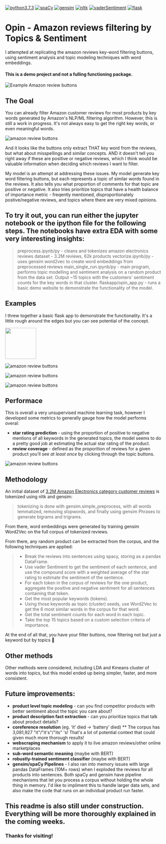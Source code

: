 [![python3.7.3](https://img.shields.io/badge/python-3.7.3-orange)](https://spacy.io)
[![spaCy](https://img.shields.io/badge/-spaCy-blue)](https://spacy.io)
[![gensim](https://img.shields.io/badge/gensim-Word2Vec-blue)](https://radimrehurek.com/gensim/)
[![nltk](https://img.shields.io/badge/-nltk-orange)](https://www.nltk.org)
[![vaderSentiment](https://img.shields.io/badge/-vaderSentiment-24292E)](https://github.com/cjhutto/vaderSentiment)
[![flask](https://img.shields.io/badge/-flask-363B3D)](https://palletsprojects.com/p/flask/)

# Opin - Amazon reviews filtering by Topics & Sentiment

I attempted at replicating the amazon reviews key-word filtering buttons, using sentiment analysis and topic modeling techniques with word embeddings.

#### This is a demo project and not a fulling functioning package.

![Example Amazon review buttons](https://github.com/andrewm-bose/Opin-ReviewsAnalysis/blob/master/flaskapp/imgs/Bose_Home_Speaker_500_Black_1.jpg)

## The Goal

You can already filter Amazon customer reviews for most products by key words generated by Amazon's NLP/ML filtering algorithm. However, this is still a work in progress. It's not always easy to get the right key words, or even meaningful words.

![amazon review buttons](https://github.com/andrewm-bose/Opin-ReviewsAnalysis/blob/master/readme_imgs/Screen%20Shot%202019-08-19%20at%204.13.40%20PM%20copy.png)
  
And it looks like the buttons only extract THAT key word from the reviews, but what about misspellings and similar concepts. AND it doesn't tell you right away if these are positive or negative reviews, which I think would be valuable information when deciding which reviews I want to filter.

My model is an attempt at addressing these issues. My model generate key word filtering buttons, but each represents a topic of similar words found in the reviews. It also tells you what proportion of comments for that topic are positive or negative. It also tries prioritize topics that have a health balance of importance metric - freqently mentioned, disproportionately postive/negative reviews, and topics where there are very mixed opinions.


## To try it out, you can run either the jupyter notebook or the ipython file for the following steps. The notebooks have extra EDA with some very interesting insights:
> preprocess.ipynb/py - cleans and tokenizes amazon electronics reviews dataset - 3.2M reviews, 62k products
> vectorize.ipynb/py - uses gensim word2vec to create word embeddings from preprocessed reviews
> main_single_run.ipynb/py - main program, performs topic modelling and sentiment analysis on a random product from the data set. Output ~15 topics with the customers' sentiment counts for the key words in that cluster.
> flaskapp/opin_app.py - runs a basic demo website to demonstrate the functionality of the model.


## Examples

I threw together a basic flask app to demonstrate the functionality. It's a little rough around the edges but you can see potential of the concept.

<img align="center" width="100" height="100" src="https://github.com/andrewm-bose/Opin-ReviewsAnalysis/blob/master/readme_imgs/Screen%20Shot%202019-08-19%20at%204.12.17%20PM.png">

![amazon review buttons](https://github.com/andrewm-bose/Opin-ReviewsAnalysis/blob/master/readme_imgs/Screen%20Shot%202019-08-19%20at%204.12.33%20PM.png)

![amazon review buttons](https://github.com/andrewm-bose/Opin-ReviewsAnalysis/blob/master/readme_imgs/Screen%20Shot%202019-08-19%20at%204.12.54%20PM.png)

![amazon review buttons](https://github.com/andrewm-bose/Opin-ReviewsAnalysis/blob/master/readme_imgs/Screen%20Shot%202019-08-19%20at%204.11.18%20PM.png)

## Performace

This is overall a very unsupervised machine learning task, however I developed some metrics to generally gauge how the model performs overal:
* **star rating prediction** - using the proportion of positive to negative mentions of all keywords in the generated topics, the model seems to do a pretty good job at estimating the actual star rating of the product.
* **review coverage** - defined as the proporition of reviews for a given product you'll see *at least once* by clicking through the topic buttons.

![amazon review buttons](https://github.com/andrewm-bose/Opin-ReviewsAnalysis/blob/master/readme_imgs/Screen%20Shot%202019-08-19%20at%204.10.21%20PM.png)


## Methodology
An initial dataset of <a href="https://s3.amazonaws.com/amazon-reviews-pds/readme.html"> 3.2M Amazon Electronics category customer reviews</a> is tokenized using nltk and gensim: 
>tokenizing is done with gensim.simple_preprocess, with all words lemmatized, removing stopwords, and finally using gensim Phrases to generate bigrams and trigrams.

From there, word embeddings were generated by training gensim Word2Vec on the full corpus of tokenized reviews.

From there, any random product can be extracted from the corpus, and the following techniques are applied:
>* Break the reviews into sentences using spacy, storing as a pandas DataFrame.
>* Use vader Sentiment to get the sentiment of each sentence, and use the compound score with a weighted average of the star rating to estimate the sentiment of the sentence.
>* For each token in the corpus of reviews for the one product, aggregate the positive and negative sentiment for all sentences containing that token.
>* Get the most popular keywords (tokens).
>* Using those keywords as topic (cluster) seeds, use Word2Vec to get the 6 most similar words in the corpus for that word.
>* Get the total sentiment counts for each word in each topic.
>* Take the top 15 topics based on a custom selection criteria of importance.

At the end of all that, you have your filter buttons, now filtering not but just a keyword but by topics :tada:

## Other methods
Other methods were considered, including LDA and Kmeans cluster of words into topics, but this model ended up being simpler, faster, and more consistent.

## Future improvements:
* **product level topic modeling** - can you find competitor products with better sentiment about the topic you care about?
* **product description fact extraction** - can you prioritize topics that talk about product details?
* **coreference resolution** (eg. ‘it’ died -> ‘battery’ died)
** The corpus has 3,081,927 "it"/"it's"/"its" 's! That's a lot of potential context that could given much more thorough results!
* **webscraping mechanism** to apply it to live amazon reviews/other online marketplaces
* **sub-word semantic meaning** (maybe with BERT)
* **robustly-trained sentiment classifier** (maybe with BERT)
* **gensim/spaCy Pipelines** - I also ran into memory issues with large pandas DataFrames (10M+ rows) when I exploded the reviews for all products into sentences. Both spaCy and gensim have pipeline mechanisms that let you process a corpus without holding the whole thing in memory. I'd like to impliment this to handle larger data sets, and also make the code that runs on an individual product run faster.

## This readme is also still under construction. Everything will be more thoroughly explained in the coming weeks.

### Thanks for visiting!
